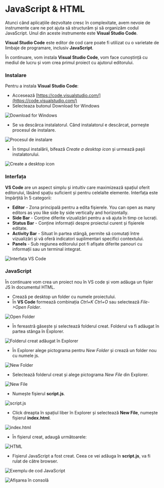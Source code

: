 # JavaScript & HTML

Atunci când aplicațiile dezvoltate cresc în complexitate, avem nevoie de instrumente care ne pot ajuta să structurăm și să organizăm codul JavaScript. Unul din aceste instrumente este **Visual Studio Code**.

**Visual Studio Code** este editor de cod care poate fi utilizat cu o varietate de limbaje de programare, inclusiv **JavaScript**.

În continuare, vom instala **Visual Studio Code**, vom face cunoștință cu mediul de lucru și vom crea primul proiect cu ajutorul editorului.

### Instalare

Pentru a instala **Visual Studio Code**:

* Accesează [https://code.visualstudio.com/](https://code.visualstudio.com/)
* Selecteaza butonul Download for Windows

![Download for Windows](../../.gitbook/assets/image%20%28203%29.png)

* Se va descărca instalatorul. Când instalatorul e descărcat, pornește procesul de instalare. 

![Procesul de instalare](../../.gitbook/assets/image%20%28198%29.png)

* În timpul instalării, bifează _Create a desktop icon_ și urmează pașii instalatorului. 

![Create a desktop icon](../../.gitbook/assets/image%20%28202%29.png)

### Interfața

**VS Code** are un aspect simplu și intuitiv care maximizează spațiul oferit editorului, lăsând spațiu suficient și pentru celelalte elemente. Interfața este împărțită în 5 categorii:

*  **Editor** - Zona principală pentru a edita fișierele. You can open as many editors as you like side by side vertically and horizontally.
*  **Side Bar** - Conține diferite vizualizări pentru a vă ajuta în timp ce lucrați.
*  **Status Bar** - Conține informații despre proiectul curent și fișierele editate.
*  **Activity Bar** - Situat în partea stângă, permite să comutați între vizualizări și vă oferă indicatori suplimentari specifici contextului.
*  **Panels** - Sub regiunea editorului pot fi afișate diferite panouri cu informații sau un terminal integrat.

![Interfa&#x21B;a VS Code](../../.gitbook/assets/image%20%28201%29.png)

### JavaScript

În continuare vom crea un proiect nou în VS code și vom adăuga un fișier JS în documentul HTML.

* Crează pe desktop un folder cu numele proiectului.
* În **VS Code** formează combinația _Ctrl+K Ctrl+O_ sau selectează _File-&gt;Open Folder_.

![Open Folder](../../.gitbook/assets/image%20%28199%29.png)

* În fereastră găsește și selectează folderul creat. Folderul va fi adăugat în partea stânga în Explorer.

![Folderul creat ad&#x103;ugat &#xEE;n Explorer](../../.gitbook/assets/image%20%28204%29.png)

* În Explorer alege pictograma pentru _New Folder_ și crează un folder nou cu numele js.

![New Folder](../../.gitbook/assets/image%20%28211%29.png)

* Selectează folderul creat și alege pictograma _New File_ din Explorer.

![New File](../../.gitbook/assets/image%20%28209%29.png)

* Numește fișierul **script.js**.

![script.js](../../.gitbook/assets/image%20%28207%29.png)

* Click dreapta în spațiul liber în Explorer și selectează **New File**, numește fișierul **index.html**.

![index.html](../../.gitbook/assets/image%20%28206%29.png)

* În fișierul creat, adaugă următoarele:

![HTML](../../.gitbook/assets/image%20%28205%29.png)

* Fișierul JavaScript a fost creat. Ceea ce vei adăuga în **script.js**, va fi rulat de către browser. 

![Exemplu de cod JavaScript](../../.gitbook/assets/image%20%28210%29.png)

![Afi&#x219;area &#xEE;n consol&#x103;](../../.gitbook/assets/image%20%28200%29.png)



